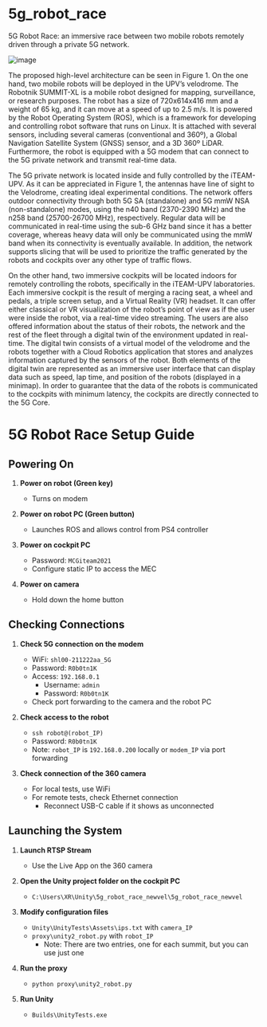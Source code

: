 # 5g_robot_race

5G Robot Race: an immersive race between two mobile robots remotely driven through a private 5G network. 

![image](https://github.com/xriteamupv/5g_robot_race/assets/152612523/db7ff49d-a616-4233-90cf-bf38e1116e4e)

The proposed high-level architecture can be seen in Figure 1. On the one hand, two mobile robots will be deployed in the UPV’s velodrome. The Robotnik SUMMIT-XL is a mobile robot designed for mapping, surveillance, or research purposes. The robot has a size of 720x614x416 mm and a weight of 65 kg, and it can move at a speed of up to 2.5 m/s. It is powered by the Robot Operating System (ROS), which is a framework for developing and controlling robot software that runs on Linux. It is attached with several sensors, including several cameras (conventional and 360º), a Global Navigation Satellite System (GNSS) sensor, and a 3D 360º LiDAR. Furthermore, the robot is equipped with a 5G modem that can connect to the 5G private network and transmit real-time data. 

The 5G private network is located inside and fully controlled by the iTEAM-UPV. As it can be appreciated in Figure 1, the antennas have line of sight to the Velodrome, creating ideal experimental conditions. The network offers outdoor connectivity through both 5G SA (standalone) and 5G mmW NSA (non-standalone) modes, using the n40 band (2370-2390 MHz) and the n258 band (25700-26700 MHz), respectively. Regular data will be communicated in real-time using the sub-6 GHz band since it has a better coverage, whereas heavy data will only be communicated using the mmW band when its connectivity is eventually available. In addition, the network supports slicing that will be used to prioritize the traffic generated by the robots and cockpits over any other type of traffic flows. 

On the other hand, two immersive cockpits will be located indoors for remotely controlling the robots, specifically in the iTEAM-UPV laboratories. Each immersive cockpit is the result of merging a racing seat, a wheel and pedals, a triple screen setup, and a Virtual Reality (VR) headset. It can offer either classical or VR visualization of the robot’s point of view as if the user were inside the robot, via a real-time video streaming. The users are also offered information about the status of their robots, the network and the rest of the fleet through a digital twin of the environment updated in real-time. The digital twin consists of a virtual model of the velodrome and the robots together with a Cloud Robotics application that stores and analyzes information captured by the sensors of the robot. Both elements of the digital twin are represented as an immersive user interface that can display data such as speed, lap time, and position of the robots (displayed in a minimap). In order to guarantee that the data of the robots is communicated to the cockpits with minimum latency, the cockpits are directly connected to the 5G Core. 

# 5G Robot Race Setup Guide

## Powering On

1. **Power on robot (Green key)**
   - Turns on modem

2. **Power on robot PC (Green button)**
   - Launches ROS and allows control from PS4 controller

3. **Power on cockpit PC**
   - Password: `MCGiteam2021`
   - Configure static IP to access the MEC

4. **Power on camera**
   - Hold down the home button

## Checking Connections

1. **Check 5G connection on the modem**
   - WiFi: `shl00-211222aa_5G`
   - Password: `R0b0tn1K`
   - Access: `192.168.0.1`
     - Username: `admin`
     - Password: `R0b0tn1K`
   - Check port forwarding to the camera and the robot PC

2. **Check access to the robot**
   - `ssh robot@(robot_IP)`
   - Password: `R0b0tn1K`
   - Note: `robot_IP` is `192.168.0.200` locally or `modem_IP` via port forwarding

3. **Check connection of the 360 camera**
   - For local tests, use WiFi
   - For remote tests, check Ethernet connection
     - Reconnect USB-C cable if it shows as unconnected

## Launching the System

1. **Launch RTSP Stream**
   - Use the Live App on the 360 camera

2. **Open the Unity project folder on the cockpit PC**
   - `C:\Users\XR\Unity\5g_robot_race_newvel\5g_robot_race_newvel`

3. **Modify configuration files**
   - `Unity\UnityTests\Assets\ips.txt` with `camera_IP`
   - `proxy\unity2_robot.py` with `robot_IP`
     - Note: There are two entries, one for each summit, but you can use just one

4. **Run the proxy**
   - `python proxy\unity2_robot.py`

5. **Run Unity**
   - `Builds\UnityTests.exe`
